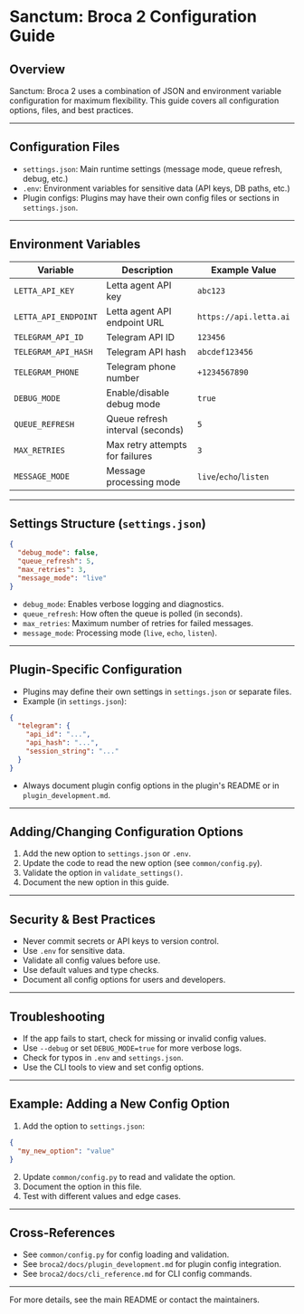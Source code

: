 # Sanctum: Broca 2 Configuration Guide

## Overview
Sanctum: Broca 2 uses a combination of JSON and environment variable configuration for maximum flexibility. This guide covers all configuration options, files, and best practices.

---

## Configuration Files
- `settings.json`: Main runtime settings (message mode, queue refresh, debug, etc.)
- `.env`: Environment variables for sensitive data (API keys, DB paths, etc.)
- Plugin configs: Plugins may have their own config files or sections in `settings.json`.

---

## Environment Variables
| Variable                | Description                        | Example Value                |
|-------------------------|------------------------------------|------------------------------|
| `LETTA_API_KEY`         | Letta agent API key                | `abc123`                     |
| `LETTA_API_ENDPOINT`    | Letta agent API endpoint URL        | `https://api.letta.ai`       |
| `TELEGRAM_API_ID`       | Telegram API ID                    | `123456`                     |
| `TELEGRAM_API_HASH`     | Telegram API hash                  | `abcdef123456`               |
| `TELEGRAM_PHONE`        | Telegram phone number              | `+1234567890`                |
| `DEBUG_MODE`            | Enable/disable debug mode          | `true`                       |
| `QUEUE_REFRESH`         | Queue refresh interval (seconds)   | `5`                          |
| `MAX_RETRIES`           | Max retry attempts for failures     | `3`                          |
| `MESSAGE_MODE`          | Message processing mode            | `live`/`echo`/`listen`       |

---

## Settings Structure (`settings.json`)
```json
{
  "debug_mode": false,
  "queue_refresh": 5,
  "max_retries": 3,
  "message_mode": "live"
}
```
- `debug_mode`: Enables verbose logging and diagnostics.
- `queue_refresh`: How often the queue is polled (in seconds).
- `max_retries`: Maximum number of retries for failed messages.
- `message_mode`: Processing mode (`live`, `echo`, `listen`).

---

## Plugin-Specific Configuration
- Plugins may define their own settings in `settings.json` or separate files.
- Example (in `settings.json`):
```json
{
  "telegram": {
    "api_id": "...",
    "api_hash": "...",
    "session_string": "..."
  }
}
```
- Always document plugin config options in the plugin's README or in `plugin_development.md`.

---

## Adding/Changing Configuration Options
1. Add the new option to `settings.json` or `.env`.
2. Update the code to read the new option (see `common/config.py`).
3. Validate the option in `validate_settings()`.
4. Document the new option in this guide.

---

## Security & Best Practices
- Never commit secrets or API keys to version control.
- Use `.env` for sensitive data.
- Validate all config values before use.
- Use default values and type checks.
- Document all config options for users and developers.

---

## Troubleshooting
- If the app fails to start, check for missing or invalid config values.
- Use `--debug` or set `DEBUG_MODE=true` for more verbose logs.
- Check for typos in `.env` and `settings.json`.
- Use the CLI tools to view and set config options.

---

## Example: Adding a New Config Option
1. Add the option to `settings.json`:
```json
{
  "my_new_option": "value"
}
```
2. Update `common/config.py` to read and validate the option.
3. Document the option in this file.
4. Test with different values and edge cases.

---

## Cross-References
- See `common/config.py` for config loading and validation.
- See `broca2/docs/plugin_development.md` for plugin config integration.
- See `broca2/docs/cli_reference.md` for CLI config commands.

---

For more details, see the main README or contact the maintainers. 